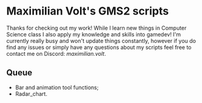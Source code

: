 # Maximilian Volt's GMS2 scripts

Thanks for checking out my work!
While I learn new things in Computer Science class I also apply my knowledge and skills into gamedev!
I'm currently really busy and won't update things constantly, however if you do find any issues or simply have any questions about my scripts feel free to contact me on Discord: *maximilian.volt*.

## Queue

- Bar and animation tool functions;
- Radar_chart.
